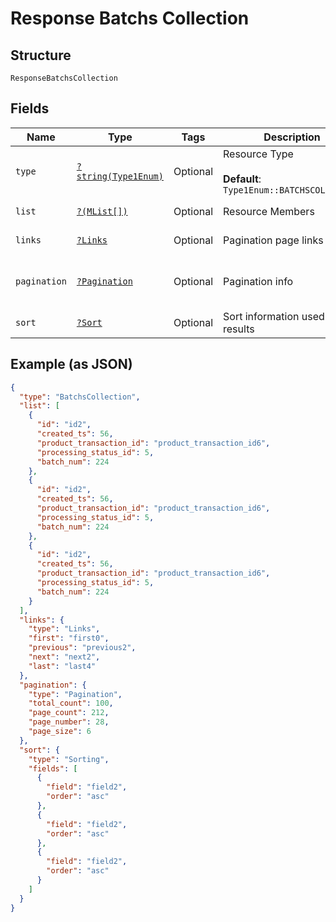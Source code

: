 
# Response Batchs Collection

## Structure

`ResponseBatchsCollection`

## Fields

| Name | Type | Tags | Description | Getter | Setter |
|  --- | --- | --- | --- | --- | --- |
| `type` | [`?string(Type1Enum)`](../../doc/models/type-1-enum.md) | Optional | Resource Type<br><br>**Default**: `Type1Enum::BATCHSCOLLECTION` | getType(): ?string | setType(?string type): void |
| `list` | [`?(MList[])`](../../doc/models/m-list.md) | Optional | Resource Members | getList(): ?array | setList(?array list): void |
| `links` | [`?Links`](../../doc/models/links.md) | Optional | Pagination page links | getLinks(): ?Links | setLinks(?Links links): void |
| `pagination` | [`?Pagination`](../../doc/models/pagination.md) | Optional | Pagination info | getPagination(): ?Pagination | setPagination(?Pagination pagination): void |
| `sort` | [`?Sort`](../../doc/models/sort.md) | Optional | Sort information used on the results | getSort(): ?Sort | setSort(?Sort sort): void |

## Example (as JSON)

```json
{
  "type": "BatchsCollection",
  "list": [
    {
      "id": "id2",
      "created_ts": 56,
      "product_transaction_id": "product_transaction_id6",
      "processing_status_id": 5,
      "batch_num": 224
    },
    {
      "id": "id2",
      "created_ts": 56,
      "product_transaction_id": "product_transaction_id6",
      "processing_status_id": 5,
      "batch_num": 224
    },
    {
      "id": "id2",
      "created_ts": 56,
      "product_transaction_id": "product_transaction_id6",
      "processing_status_id": 5,
      "batch_num": 224
    }
  ],
  "links": {
    "type": "Links",
    "first": "first0",
    "previous": "previous2",
    "next": "next2",
    "last": "last4"
  },
  "pagination": {
    "type": "Pagination",
    "total_count": 100,
    "page_count": 212,
    "page_number": 28,
    "page_size": 6
  },
  "sort": {
    "type": "Sorting",
    "fields": [
      {
        "field": "field2",
        "order": "asc"
      },
      {
        "field": "field2",
        "order": "asc"
      },
      {
        "field": "field2",
        "order": "asc"
      }
    ]
  }
}
```

